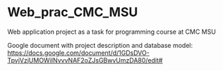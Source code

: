 # Web_prac_CMC_MSU
Web application project as a task for programming course at CMC MSU

Google document with project description and database model: https://docs.google.com/document/d/1GDsDVO-TpvjVzjUMOWiINvvvNAF2oZJsGBwvUmzDA80/edit#

